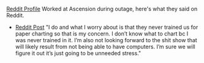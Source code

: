 [Reddit Profile](https://www.reddit.com/user/SirHarryAzcrack/) Worked at Ascension during outage, here's what they said on Reddit.
- [Reddit Post](https://www.reddit.com/r/nursing/comments/1cof30p/comment/l3ew0ht/) "I do and what I worry about is that they never trained us for paper charting so that is my concern. I don’t know what to chart bc I was never trained in it. I’m also not looking forward to the shit show that will likely result from not being able to have computers. I’m sure we will figure it out it’s just going to be unneeded stress."